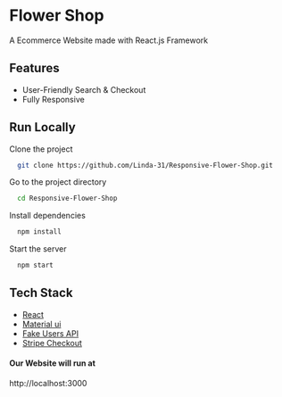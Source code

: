 # Flower Shop

A Ecommerce Website made with React.js Framework

## Features

- User-Friendly Search & Checkout
- Fully Responsive

## Run Locally

Clone the project

```bash
  git clone https://github.com/Linda-31/Responsive-Flower-Shop.git
```

Go to the project directory

```bash
  cd Responsive-Flower-Shop
```

Install dependencies

```bash
  npm install
```
Start the server

```bash
  npm start
```
## Tech Stack

* [React](https://reactjs.org/)
* [Material ui](https://mui.com/material-ui)
* [Fake Users API](https://api.escuelajs.co/api/v1/users)
* [Stripe Checkout](https://www.npmjs.com/package/react-stripe-checkout)
  
<h4>Our Website will run at </h4>http://localhost:3000
